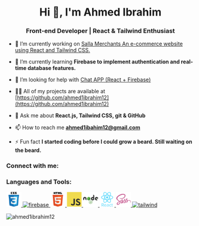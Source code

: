 <h1 align="center">Hi 👋, I'm Ahmed Ibrahim</h1>
<h3 align="center">Front-end Developer | React & Tailwind Enthusiast</h3>

- 🔭 I’m currently working on [Salla Merchants An e-commerce website using React and Tailwind CSS.](https://github.com/ahmed1ibrahim12/Salla-merchants-websites-design-template)

- 🌱 I’m currently learning **Firebase to implement authentication and real-time database features.**

- 🤝 I’m looking for help with [Chat APP (React + Firebase)](https://github.com/ahmed1ibrahim12/React-Chatify)

- 👨‍💻 All of my projects are available at [https://github.com/ahmed1ibrahim12](https://github.com/ahmed1ibrahim12)

- 💬 Ask me about **React.js, Tailwind CSS, git & GitHub**

- 📫 How to reach me **ahmed1ibahim12@gmail.com**

- ⚡ Fun fact **I started coding before I could grow a beard. Still waiting on the beard.**

<h3 align="left">Connect with me:</h3>
<p align="left">
</p>

<h3 align="left">Languages and Tools:</h3>
<p align="left"> <a href="https://www.w3schools.com/css/" target="_blank" rel="noreferrer"> <img src="https://raw.githubusercontent.com/devicons/devicon/master/icons/css3/css3-original-wordmark.svg" alt="css3" width="40" height="40"/> </a> <a href="https://firebase.google.com/" target="_blank" rel="noreferrer"> <img src="https://www.vectorlogo.zone/logos/firebase/firebase-icon.svg" alt="firebase" width="40" height="40"/> </a> <a href="https://www.w3.org/html/" target="_blank" rel="noreferrer"> <img src="https://raw.githubusercontent.com/devicons/devicon/master/icons/html5/html5-original-wordmark.svg" alt="html5" width="40" height="40"/> </a> <a href="https://developer.mozilla.org/en-US/docs/Web/JavaScript" target="_blank" rel="noreferrer"> <img src="https://raw.githubusercontent.com/devicons/devicon/master/icons/javascript/javascript-original.svg" alt="javascript" width="40" height="40"/> </a> <a href="https://nodejs.org" target="_blank" rel="noreferrer"> <img src="https://raw.githubusercontent.com/devicons/devicon/master/icons/nodejs/nodejs-original-wordmark.svg" alt="nodejs" width="40" height="40"/> </a> <a href="https://reactjs.org/" target="_blank" rel="noreferrer"> <img src="https://raw.githubusercontent.com/devicons/devicon/master/icons/react/react-original-wordmark.svg" alt="react" width="40" height="40"/> </a> <a href="https://sass-lang.com" target="_blank" rel="noreferrer"> <img src="https://raw.githubusercontent.com/devicons/devicon/master/icons/sass/sass-original.svg" alt="sass" width="40" height="40"/> </a> <a href="https://tailwindcss.com/" target="_blank" rel="noreferrer"> <img src="https://www.vectorlogo.zone/logos/tailwindcss/tailwindcss-icon.svg" alt="tailwind" width="40" height="40"/> </a> </p>

<p><img align="center" src="https://github-readme-stats.vercel.app/api/top-langs?username=ahmed1ibrahim12&show_icons=true&locale=en&layout=compact" alt="ahmed1ibrahim12" /></p>
